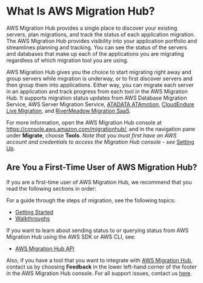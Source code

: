 # What Is AWS Migration Hub?<a name="whatishub"></a>

AWS Migration Hub provides a single place to discover your existing servers, plan migrations, and track the status of each application migration\. The AWS Migration Hub provides visibility into your application portfolio and streamlines planning and tracking\. You can see the status of the servers and databases that make up each of the applications you are migrating regardless of which migration tool you are using\.

AWS Migration Hub gives you the choice to start migrating right away and group servers while migration is underway, or to first discover servers and then group them into applications\. Either way, you can migrate each server in an application and track progress from each tool in the AWS Migration Hub\. It supports migration status updates from AWS Database Migration Service, AWS Server Migration Service, [ATADATA ATAmotion](https://aws.amazon.com/migration-hub/partners/), [CloudEndure Live Migration](https://aws.amazon.com/migration-hub/partners/), and [RiverMeadow Migration SaaS](https://aws.amazon.com/migration-hub/partners/)\.

For more information, open the AWS Migration Hub console at [https://console\.aws\.amazon\.com/migrationhub/](https://console.aws.amazon.com/migrationhub/), and in the navigation pane under **Migrate**, choose **Tools**\. *Note that you must first have an AWS account and credentials to access the Migration Hub console \- see* [Setting Up](setting-up.md)\.

## Are You a First\-Time User of AWS Migration Hub?<a name="welcome-first-time-user"></a>

 If you are a first\-time user of AWS Migration Hub, we recommend that you read the following sections in order:

For a guide through  the steps of migration, see the following topics:
+  [Getting Started](getting-started.md) 
+  [Walkthroughs](walkthroughs.md) 

If you want to learn about sending status to or querying status from AWS Migration Hub using the AWS SDK or AWS CLI, see:
+  [AWS Migration Hub API](api-reference.md) 

Also, if you have a tool that you want to integrate with [AWS Migration Hub](http://console.aws.amazon.com/migrationhub/home), contact us by choosing **Feedback** in the lower left\-hand corner of the footer in the AWS Migration Hub console\. For all support issues, contact us [here](https://aws.amazon.com/contact-us/)\.